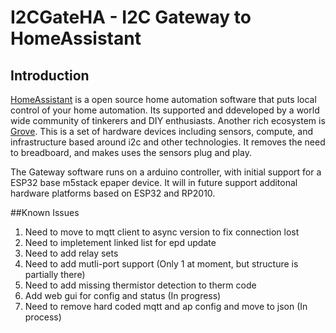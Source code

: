 # I2CGateHA - I2C Gateway to HomeAssistant

## Introduction
[HomeAssistant](https://www.home-assistant.io/) is a open source home automation software that puts local control of your home automation. Its supported and ddeveloped by a world wide community of tinkerers and DIY enthusiasts. Another rich ecosystem is [Grove](https://www.seeedstudio.com/category/Grove-c-1003.html). This is a set of hardware devices including sensors, compute, and infrastructure based around i2c and other technologies. It removes the need to breadboard, and makes uses the sensors plug and play. 

The Gateway software runs on a arduino controller, with initial support for a ESP32 base m5stack epaper device. It will in future support additonal hardware platforms based on ESP32 and RP2010.  

##Known Issues
1. Need to move to mqtt client to async version to fix connection lost
2. Need to impletement linked list for epd update
3. Need to add relay sets
4. Need to add mutli-port support (Only 1 at moment, but structure is partially there)
5. Need to add missing thermistor detection to therm code
6. Add web gui for config and status (In progress)
7. Need to remove hard coded mqtt and ap config and move to json (In process)


